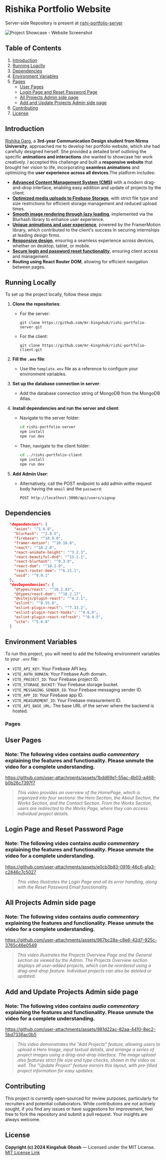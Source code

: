 # Rishika Portfolio Website

Server-side Repository is present at <a href="https://github.com/mr-kingshuk/rishi-portfolio-server" target="_blank" rel="noopener noreferrer">rishi-portfolio-server</a> 

![Project Showcase - Website Screenshot](public/readme/Website-preview.jpeg)

## Table of Contents
1. [Introduction](#introduction)
2. [Running Loaclly](#running-locally)
3. [Dependencies](#dependencies)
4. [Environment Variables](#environment-variables)
5. [Pages](#pages)
    - [User Pages](#user-pages)
    - [Login Page and Reset Password Page](#login-page-and-reset-password-page)
    - [All Projects Admin side page](#all-projects-admin-side-page)
    - [Add and Update Projects Admin side page](#add-and-update-projects-admin-side-page)
6. [Contributing](#contributing)    
7. [License](#license)

## Introduction

[Rishika Garg](#https://www.linkedin.com/in/rishisdesign/), a **3rd-year Communication Design student from Nirma University**, approached me to develop her portfolio website, which she had carefully designed herself. She provided a detailed brief outlining the specific **animations and interactions** she wanted to showcase her work creatively. I accepted this challenge and built a **responsive website** that brought her vision to life, incorporating **seamless animations** and optimizing the **user experience across all devices**.The platform includes:

- <ins>**Advanced Content Management System (CMS)**</ins> with a modern drag-and-drop interface, enabling easy addition and update of projects by the client.
- <ins>**Optimized media uploads to Firebase Storage**</ins>, with strict file type and size restrictions for efficient storage management and reduced upload times.
- <ins>**Smooth image rendering through lazy loading**</ins>, implemented via the Blurhash library to enhance user experience.
- <ins>**Unique animations and user experience**</ins>, powered by the FramerMotion library, which contributed to the client's success in securing internships at leading design firms.
- <ins>**Responsive design**</ins>, ensuring a seamless experience across devices, whether on desktop, tablet, or mobile.
- <ins>**Secure login and password reset functionality**</ins>, ensuring client access and management.
- </ins>**Routing using React Router DOM**</ins>, allowing for efficient navigation between pages.

## Running Locally

To set up the project locally, follow these steps:

1. **Clone the repositories**:
   - For the server: 
     ```
     git clone https://github.com/mr-kingshuk/rishi-portfolio-server.git
     ```
   - For the client: 
     ```
     git clone https://github.com/mr-kingshuk/rishi-portfolio-client.git
     ```

2. **Fill the `.env` file**: 
   - Use the `template.env` file as a reference to configure your environment variables.

3. **Set up the database connection in server**:
   - Add the database connection string of MongoDB from the MongoDB Atlas.

4. **Install dependencies and run the server and client**:
   - Navigate to the server folder:
     ```bash
     cd rishi-portfolio-server
     npm install
     npm run dev
     ```
   - Then, navigate to the client folder:
     ```bash
     cd ../rishi-portfolio-client
     npm install
     npm run dev
     ```

5. **Add Admin User**:
   - Alternatively, call the POST endpoint to add admin withe request body having the `email` and the `password`:
     ```
     POST http://localhost:3000/api/users/signup
     ```

## Dependencies

```json
  "dependencies": {
    "axios": "^1.6.8",
    "blurhash": "^2.0.5",
    "firebase": "^10.9.0",
    "framer-motion": "^10.18.0",
    "react": "^18.2.0",
    "react-animate-height": "^3.2.3",
    "react-beautiful-dnd": "^13.1.1",
    "react-blurhash": "^0.3.0",
    "react-dom": "^18.2.0",
    "react-router-dom": "^6.21.1",
    "uuid": "^9.0.1"
  },
  "devDependencies": {
    "@types/react": "^18.2.43",
    "@types/react-dom": "^18.2.17",
    "@vitejs/plugin-react": "^4.2.1",
    "eslint": "^8.55.0",
    "eslint-plugin-react": "^7.33.2",
    "eslint-plugin-react-hooks": "^4.6.0",
    "eslint-plugin-react-refresh": "^0.4.5",
    "vite": "^5.0.8"
  }
```
## Environment Variables

To run this project, you will need to add the following environment variables to your `.env` file:

- `VITE_API_KEY`: Your Firebase API key.
- `VITE_AUTH_DOMAIN`: Your Firebase Auth domain.
- `VITE_PROJECT_ID`: Your Firebase project ID.
- `VITE_STORAGE_BUCKET`: Your Firebase storage bucket.
- `VITE_MESSAGING_SENDER_ID`: Your Firebase messaging sender ID.
- `VITE_APP_ID`: Your Firebase app ID.
- `VITE_MEASUREMENT_ID`: Your Firebase measurement ID.
- `VITE_API_BASE_URL`: The base URL of the server where the backend is hosted.

### Pages

## User Pages

### **Note:** The following video contains *audio commentary* explaining the features and functionality. Please unmute the video for a complete understanding.

https://github.com/user-attachments/assets/1bdd69e1-55ac-4b03-a468-b0b26c7397f7

> *This video provides an overview of the HomePage, which is organized into four sections: the Hero Section, the About Section, the Works Section, and the Contact Section. From the Works Section, users are redirected to the Works Page, where they can access individual project details.*

## Login Page and Reset Password Page

### **Note:** The following video contains *audio commentary* explaining the features and functionality. Please unmute the video for a complete understanding.

https://github.com/user-attachments/assets/e0cb3b83-0916-46c6-afa3-c2846c7c5027

> *This video illustrates the Login Page and all its error handling, along with the Reset Password Email functionality.*

## All Projects Admin side page

### **Note:** The following video contains *audio commentary* explaining the features and functionality. Please unmute the video for a complete understanding.

https://github.com/user-attachments/assets/967bc28a-c8e6-42d7-925c-3765c46e0549

> *This video illustrates the Projects Overview Page and the General section as viewed by the Admin. The Projects Overview section displays all user-added projects, which can be reordered using a drag-and-drop feature. Individual projects can also be deleted or updated.*

## Add and Update Projects Admin side page

### **Note:** The following video contains *audio commentary* explaining the features and functionality. Please unmute the video for a complete understanding.

https://github.com/user-attachments/assets/981d22ac-82aa-4410-8ec2-5bd7336ac0b5

> *This video demonstrates the "Add Projects" feature, allowing users to upload a Hero Image, input textual details, and arrange a series of project images using a drag-and-drop interface.*
> *The image upload also features strict file size and type checks, shown in the video as well. The "Update Project" feature mirrors this layout, with pre-filled project information for easy updates.*

## Contributing

This project is currently open-sourced for review purposes, particularly for recruiters and potential collaborators. While contributions are not actively sought, if you find any issues or have suggestions for improvement, feel free to fork the repository and submit a pull request. Your insights are always welcome.

## License

**Copyright (c) 2024 Kingshuk Ghosh** — Licensed under the MIT License. [MIT License Link](https://opensource.org/license/mit)

